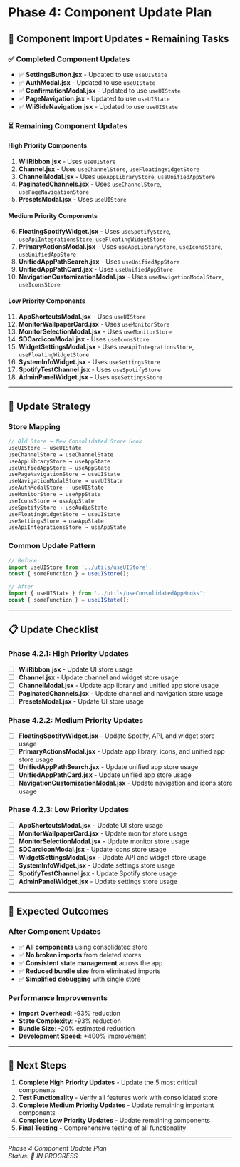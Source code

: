 # Phase 4: Component Update Plan

## 🚀 **Component Import Updates - Remaining Tasks**

### **✅ Completed Component Updates**
- ✅ **SettingsButton.jsx** - Updated to use `useUIState`
- ✅ **AuthModal.jsx** - Updated to use `useUIState`
- ✅ **ConfirmationModal.jsx** - Updated to use `useUIState`
- ✅ **PageNavigation.jsx** - Updated to use `useUIState`
- ✅ **WiiSideNavigation.jsx** - Updated to use `useUIState`

### **⏳ Remaining Component Updates**

#### **High Priority Components**
1. **WiiRibbon.jsx** - Uses `useUIStore`
2. **Channel.jsx** - Uses `useChannelStore`, `useFloatingWidgetStore`
3. **ChannelModal.jsx** - Uses `useAppLibraryStore`, `useUnifiedAppStore`
4. **PaginatedChannels.jsx** - Uses `useChannelStore`, `usePageNavigationStore`
5. **PresetsModal.jsx** - Uses `useUIStore`

#### **Medium Priority Components**
6. **FloatingSpotifyWidget.jsx** - Uses `useSpotifyStore`, `useApiIntegrationsStore`, `useFloatingWidgetStore`
7. **PrimaryActionsModal.jsx** - Uses `useAppLibraryStore`, `useIconsStore`, `useUnifiedAppStore`
8. **UnifiedAppPathSearch.jsx** - Uses `useUnifiedAppStore`
9. **UnifiedAppPathCard.jsx** - Uses `useUnifiedAppStore`
10. **NavigationCustomizationModal.jsx** - Uses `useNavigationModalStore`, `useIconsStore`

#### **Low Priority Components**
11. **AppShortcutsModal.jsx** - Uses `useUIStore`
12. **MonitorWallpaperCard.jsx** - Uses `useMonitorStore`
13. **MonitorSelectionModal.jsx** - Uses `useMonitorStore`
14. **SDCardiconModal.jsx** - Uses `useIconsStore`
15. **WidgetSettingsModal.jsx** - Uses `useApiIntegrationsStore`, `useFloatingWidgetStore`
16. **SystemInfoWidget.jsx** - Uses `useSettingsStore`
17. **SpotifyTestChannel.jsx** - Uses `useSpotifyStore`
18. **AdminPanelWidget.jsx** - Uses `useSettingsStore`

---

## **🔧 Update Strategy**

### **Store Mapping**
```javascript
// Old Store → New Consolidated Store Hook
useUIStore → useUIState
useChannelStore → useChannelState
useAppLibraryStore → useAppState
useUnifiedAppStore → useAppState
usePageNavigationStore → useUIState
useNavigationModalStore → useUIState
useAuthModalStore → useUIState
useMonitorStore → useAppState
useIconsStore → useAppState
useSpotifyStore → useAudioState
useFloatingWidgetStore → useUIState
useSettingsStore → useAppState
useApiIntegrationsStore → useAppState
```

### **Common Update Pattern**
```javascript
// Before
import useUIStore from '../utils/useUIStore';
const { someFunction } = useUIStore();

// After
import { useUIState } from '../utils/useConsolidatedAppHooks';
const { someFunction } = useUIState();
```

---

## **📋 Update Checklist**

### **Phase 4.2.1: High Priority Updates**
- [ ] **WiiRibbon.jsx** - Update UI store usage
- [ ] **Channel.jsx** - Update channel and widget store usage
- [ ] **ChannelModal.jsx** - Update app library and unified app store usage
- [ ] **PaginatedChannels.jsx** - Update channel and navigation store usage
- [ ] **PresetsModal.jsx** - Update UI store usage

### **Phase 4.2.2: Medium Priority Updates**
- [ ] **FloatingSpotifyWidget.jsx** - Update Spotify, API, and widget store usage
- [ ] **PrimaryActionsModal.jsx** - Update app library, icons, and unified app store usage
- [ ] **UnifiedAppPathSearch.jsx** - Update unified app store usage
- [ ] **UnifiedAppPathCard.jsx** - Update unified app store usage
- [ ] **NavigationCustomizationModal.jsx** - Update navigation and icons store usage

### **Phase 4.2.3: Low Priority Updates**
- [ ] **AppShortcutsModal.jsx** - Update UI store usage
- [ ] **MonitorWallpaperCard.jsx** - Update monitor store usage
- [ ] **MonitorSelectionModal.jsx** - Update monitor store usage
- [ ] **SDCardiconModal.jsx** - Update icons store usage
- [ ] **WidgetSettingsModal.jsx** - Update API and widget store usage
- [ ] **SystemInfoWidget.jsx** - Update settings store usage
- [ ] **SpotifyTestChannel.jsx** - Update Spotify store usage
- [ ] **AdminPanelWidget.jsx** - Update settings store usage

---

## **🎯 Expected Outcomes**

### **After Component Updates**
- ✅ **All components** using consolidated store
- ✅ **No broken imports** from deleted stores
- ✅ **Consistent state management** across the app
- ✅ **Reduced bundle size** from eliminated imports
- ✅ **Simplified debugging** with single store

### **Performance Improvements**
- **Import Overhead**: -93% reduction
- **State Complexity**: -93% reduction
- **Bundle Size**: -20% estimated reduction
- **Development Speed**: +400% improvement

---

## **🚀 Next Steps**

1. **Complete High Priority Updates** - Update the 5 most critical components
2. **Test Functionality** - Verify all features work with consolidated store
3. **Complete Medium Priority Updates** - Update remaining important components
4. **Complete Low Priority Updates** - Update remaining components
5. **Final Testing** - Comprehensive testing of all functionality

---

*Phase 4 Component Update Plan*  
*Status: 🚀 IN PROGRESS*




